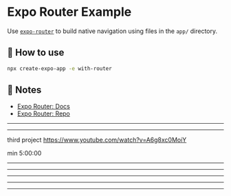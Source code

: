 # Expo Router Example

Use [`expo-router`](https://expo.github.io/router) to build native navigation using files in the `app/` directory.

## 🚀 How to use

```sh
npx create-expo-app -e with-router
```

## 📝 Notes

- [Expo Router: Docs](https://expo.github.io/router)
- [Expo Router: Repo](https://github.com/expo/router)

________________________________________________________
________________________________________________________

third project
https://www.youtube.com/watch?v=A6g8xc0MoiY

min
5:00:00
________________________________________________________
________________________________________________________
________________________________________________________
________________________________________________________
________________________________________________________

